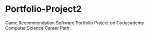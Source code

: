 # Portfolio-Project2
Game Recommendation Software Portfolio Project on Codecademy Computer Science Career Path
